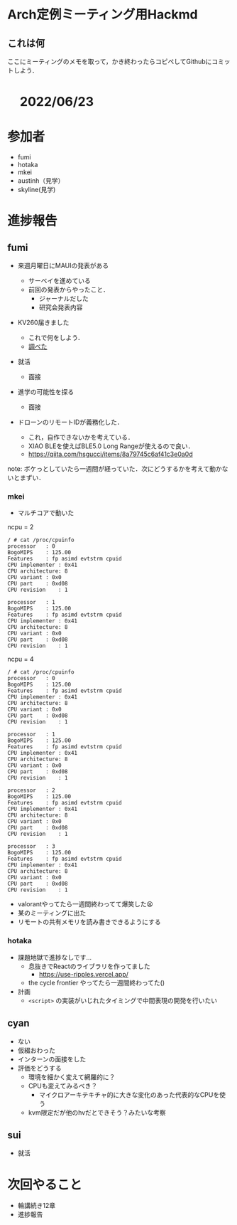 # Arch定例ミーティング用Hackmd
## これは何
ここにミーティングのメモを取って，かき終わったらコピペしてGithubにコミットしよう．

# 　2022/06/23
# 参加者
- fumi
- hotaka
- mkei
- austinh（見学）
- skyline(見学)


# 進捗報告
## fumi
- 来週月曜日にMAUIの発表がある
    - サーベイを進めている
    - 前回の発表からやったこと．
        - ジャーナルだした
        - 研究会発表内容

- KV260届きました
    - これで何をしよう．
    - [調べた](https://fumimaker.net/entry/2022/06/23/194935)
- 就活
    - 面接
- 進学の可能性を探る
    - 面接
- ドローンのリモートIDが義務化した．
    - これ，自作できないかを考えている．
    - XIAO BLEを使えばBLE5.0 Long Rangeが使えるので良い．
    - https://qiita.com/hsgucci/items/8a79745c6af41c3e0a0d

note: ボケっとしていたら一週間が経っていた．次にどうするかを考えて動かないとまずい．

### mkei
- マルチコアで動いた

ncpu = 2
```
/ # cat /proc/cpuinfo 
processor	: 0
BogoMIPS	: 125.00
Features	: fp asimd evtstrm cpuid
CPU implementer	: 0x41
CPU architecture: 8
CPU variant	: 0x0
CPU part	: 0xd08
CPU revision	: 1

processor	: 1
BogoMIPS	: 125.00
Features	: fp asimd evtstrm cpuid
CPU implementer	: 0x41
CPU architecture: 8
CPU variant	: 0x0
CPU part	: 0xd08
CPU revision	: 1
```
ncpu = 4
```
/ # cat /proc/cpuinfo 
processor	: 0
BogoMIPS	: 125.00
Features	: fp asimd evtstrm cpuid
CPU implementer	: 0x41
CPU architecture: 8
CPU variant	: 0x0
CPU part	: 0xd08
CPU revision	: 1

processor	: 1
BogoMIPS	: 125.00
Features	: fp asimd evtstrm cpuid
CPU implementer	: 0x41
CPU architecture: 8
CPU variant	: 0x0
CPU part	: 0xd08
CPU revision	: 1

processor	: 2
BogoMIPS	: 125.00
Features	: fp asimd evtstrm cpuid
CPU implementer	: 0x41
CPU architecture: 8
CPU variant	: 0x0
CPU part	: 0xd08
CPU revision	: 1

processor	: 3
BogoMIPS	: 125.00
Features	: fp asimd evtstrm cpuid
CPU implementer	: 0x41
CPU architecture: 8
CPU variant	: 0x0
CPU part	: 0xd08
CPU revision	: 1

```

- valorantやってたら一週間終わってて爆笑した😫
- 某のミーティングに出た
- リモートの共有メモリを読み書きできるようにする

### hotaka

- 課題地獄で進捗なしです...
    - 息抜きでReactのライブラリを作ってました
        - <https://use-ripples.vercel.app/>
    - the cycle frontier やってたら一週間終わってた()
- 計画
    - `<script>` の実装がいじれたタイミングで中間表現の開発を行いたい

## cyan

- ない
- 仮綴おわった
- インターンの面接をした
- 評価をどうする
	- 環境を細かく変えて網羅的に？
	- CPUも変えてみるべき？
		- マイクロアーキテキチャ的に大きな変化のあった代表的なCPUを使う
	- kvm限定だが他のhvだとできそう？みたいな考察

## sui
- 就活

# 次回やること
- 輪講続き12章
- 進捗報告
